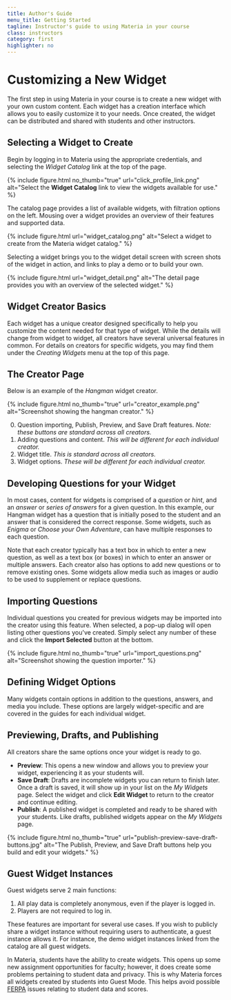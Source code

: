 ```yaml
---
title: Author's Guide
menu_title: Getting Started
tagline: Instructor's guide to using Materia in your course
class: instructors
category: first
highlighter: no
---
```

# Customizing a New Widget
The first step in using Materia in your course is to create a new widget with your own custom content. Each widget has a creation interface which allows you to easily customize it to your needs. Once created, the widget can be distributed and shared with students and other instructors.

## Selecting a Widget to Create
Begin by logging in to Materia using the appropriate credentials, and selecting the *Widget Catalog* link at the top of the page.

{% include figure.html
	no_thumb="true"
	url="click_profile_link.png"
	alt="Select the <strong>Widget Catalog</strong> link to view the widgets available for use."
%}

The catalog page provides a list of available widgets, with filtration options on the left. Mousing over a widget provides an overview of their features and supported data.

{% include figure.html
	url="widget_catalog.png"
	alt="Select a widget to create from the Materia widget catalog."
%}

Selecting a widget brings you to the widget detail screen with screen shots of the widget in action, and links to play a demo or to build your own.

{% include figure.html
	url="widget_detail.png"
	alt="The detail page provides you with an overview of the selected widget."
%}

## Widget Creator Basics

Each widget has a unique creator designed specifically to help you customize the content needed for that type of widget. While the details will change from widget to widget, all creators have several universal features in common. For details on creators for specific widgets, you may find them under the *Creating Widgets* menu at the top of this page.

## The Creator Page
Below is an example of the *Hangman* widget creator.

{% include figure.html
	no_thumb="true"
	url="creator_example.png"
	alt="Screenshot showing the hangman creator."
%}

0. Question importing, Publish, Preview, and Save Draft features. *Note: these buttons are standard across all creators.*
0. Adding questions and content. *This will be different for each individual creator.*
0. Widget title. *This is standard across all creators.*
0. Widget options. *These will be different for each individual creator.*

## Developing Questions for your Widget
In most cases, content for widgets is comprised of a *question* or *hint*, and an *answer* or *series of answers* for a given question. In this example, our Hangman widget has a question that is initially posed to the student and an answer that is considered the correct response. Some widgets, such as *Enigma* or *Choose your Own Adventure*, can have multiple responses to each question.

Note that each creator typically has a text box in which to enter a new question, as well as a text box (or boxes) in which to enter an answer or multiple answers. Each creator also has options to add new questions or to remove existing ones. Some widgets allow media such as images or audio to be used to supplement or replace questions.

## Importing Questions
Individual questions you created for previous widgets may be imported into the creator using this feature. When selected, a pop-up dialog will open listing other questions you've created. Simply select any number of these and click the **Import Selected** button at the bottom.

{% include figure.html
	no_thumb="true"
	url="import_questions.png"
	alt="Screenshot showing the question importer."
%}

## Defining Widget Options
Many widgets contain options in addition to the questions, answers, and media you include. These options are largely widget-specific and are covered in the guides for each individual widget.

## Previewing, Drafts, and Publishing
All creators share the same options once your widget is ready to go.

* **Preview**: This opens a new window and allows you to preview your widget, experiencing it as your students will.
* **Save Draft**: Drafts are incomplete widgets you can return to finish later. Once a draft is saved, it will show up in your list on the *My Widgets* page. Select the widget and click **Edit Widget** to return to the creator and continue editing.
* **Publish**: A published widget is completed and ready to be shared with your students. Like drafts, published widgets appear on the *My Widgets* page.

{% include figure.html
	no_thumb="true"
	url="publish-preview-save-draft-buttons.jpg"
	alt="The Publish, Preview, and Save Draft buttons help you build and edit your widgets."
%}

## Guest Widget Instances

Guest widgets serve 2 main functions:

1. All play data is completely anonymous, even if the player is logged in.
2. Players are not required to log in.

These features are important for several use cases.  If you wish to publicly share a widget instance without requiring users to authenticate, a guest instance allows it.  For instance, the demo widget instances linked from the catalog are all guest widgets.

In Materia, students have the ability to create widgets. This opens up some new assignment opportunities for faculty; however, it does create some problems pertaining to student data and privacy.  This is why Materia forces all widgets created by students into Guest Mode.  This helps avoid possible [FERPA](https://www2.ed.gov/policy/gen/guid/fpco/ferpa/index.html) issues relating to student data and scores.

